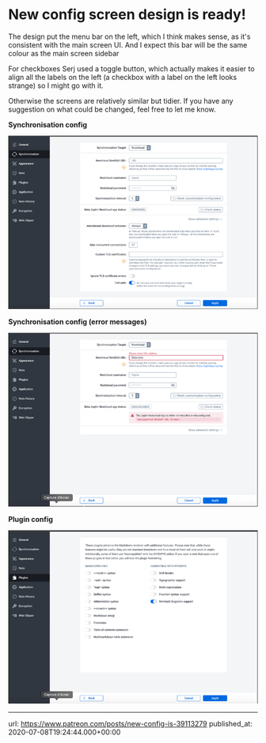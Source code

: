 # New config screen design is ready!

The design put the menu bar on the left, which I think makes sense, as it's consistent with the main screen UI. And I expect this bar will be the same colour as the main screen sidebar

For checkboxes Serj used a toggle button, which actually makes it easier to align all the labels on the left (a checkbox with a label on the left looks strange) so I might go with it.

Otherwise the screens are relatively similar but tidier. If you have any suggestion on what could be changed, feel free to let me know.

**Synchronisation config**

![](images/20200708-192444_0.png)

**Synchronisation config (error messages)**

![](images/20200708-192444_1.png)

**Plugin config**

![](images/20200708-192444_2.png)

* * *

url: https://www.patreon.com/posts/new-config-is-39113279
published_at: 2020-07-08T19:24:44.000+00:00